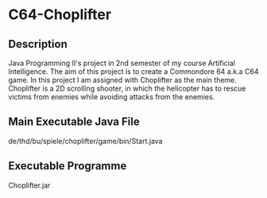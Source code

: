 # C64-Choplifter

## Description
Java Programming II's project in 2nd semester of my course Artificial Intelligence. The aim of this project is to create a Commondore 64 a.k.a C64 game. 
In this project I am assigned with Choplifter as the main theme. Choplifter is a 2D scrolling shooter, in which the helicopter has to rescue victims from enemies 
while avoiding attacks from the enemies.

## Main Executable Java File
de/thd/bu/spiele/choplifter/game/bin/Start.java

## Executable Programme
Choplifter.jar
